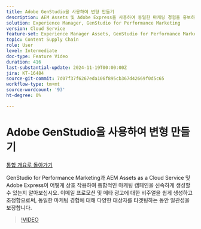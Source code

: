 ```yaml
---
title: Adobe GenStudio을 사용하여 변형 만들기
description: AEM Assets 및 Adobe Express을 사용하여 동일한 마케팅 경험을 홍보하는 데 사용되는 이메일 및 메타 광고에 사용할 에셋 변형을 만드는 사용 사례를 살펴봅니다.
solution: Experience Manager, GenStudio for Performance Marketing
version: Cloud Service
feature-set: Experience Manager Assets, GenStudio for Performance Marketing
topic: Content Supply Chain
role: User
level: Intermediate
doc-type: Feature Video
duration: 416
last-substantial-update: 2024-11-19T00:00:00Z
jira: KT-16484
source-git-commit: 7d07f37f6267eda106f895cb367d42669f0d5c65
workflow-type: tm+mt
source-wordcount: '93'
ht-degree: 0%

---
```



# Adobe GenStudio을 사용하여 변형 만들기

[통합 개요로 돌아가기](./overview.md)

GenStudio for Performance Marketing과 AEM Assets as a Cloud Service 및 Adobe Express이 어떻게 상호 작용하여 통합적인 마케팅 캠페인을 신속하게 생성할 수 있는지 알아보십시오. 이메일 프로모션 및 메타 광고에 대한 비주얼을 쉽게 생성하고 조정함으로써, 동일한 마케팅 경험에 대해 다양한 대상자를 타겟팅하는 동안 일관성을 보장합니다.

>[!VIDEO](https://video.tv.adobe.com/v/3439266/?learn=on)
